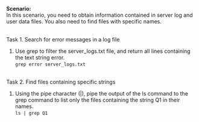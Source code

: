<b>Scenario:</b><br>
In this scenario, you need to obtain information contained in server log and user data files. You also need to find files with specific names.<br><br>

Task 1. Search for error messages in a log file<br>
1. Use grep to filter the server_logs.txt file, and return all lines containing the text string error.<br>
```grep error server_logs.txt```<br><br>

Task 2. Find files containing specific strings<br>
1. Using the pipe character (|), pipe the output of the ls command to the grep command to list only the files containing the string Q1 in their names.<br>
```ls | grep Q1```<br><br>
